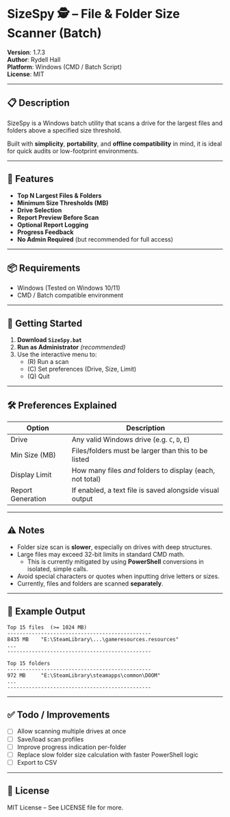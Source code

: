 # SizeSpy 🕵️ – File & Folder Size Scanner (Batch)

**Version**: 1.7.3  
**Author**: Rydell Hall  
**Platform**: Windows (CMD / Batch Script)  
**License**: MIT

---

## 📋 Description

SizeSpy is a Windows batch utility that scans a drive for the largest files and folders above a specified size threshold.

Built with **simplicity**, **portability**, and **offline compatibility** in mind, it is ideal for quick audits or low-footprint environments.

---

## 🔧 Features

- **Top N Largest Files & Folders**
- **Minimum Size Thresholds (MB)**
- **Drive Selection**
- **Report Preview Before Scan**
- **Optional Report Logging**
- **Progress Feedback**
- **No Admin Required** (but recommended for full access)

---

## 📦 Requirements

- Windows (Tested on Windows 10/11)
- CMD / Batch compatible environment

---

## 🚀 Getting Started

1. **Download `SizeSpy.bat`**
2. **Run as Administrator** *(recommended)*
3. Use the interactive menu to:
   - (R) Run a scan
   - (C) Set preferences (Drive, Size, Limit)
   - (Q) Quit

---

## 🛠 Preferences Explained

| Option           | Description                                                |
|------------------|------------------------------------------------------------|
| Drive            | Any valid Windows drive (e.g. `C`, `D`, `E`)               |
| Min Size (MB)    | Files/folders must be larger than this to be listed        |
| Display Limit    | How many files *and* folders to display (each, not total)  |
| Report Generation| If enabled, a text file is saved alongside visual output   |

---

## ⚠ Notes

- Folder size scan is **slower**, especially on drives with deep structures.
- Large files may exceed 32-bit limits in standard CMD math.
  - This is currently mitigated by using **PowerShell** conversions in isolated, simple calls.
- Avoid special characters or quotes when inputting drive letters or sizes.
- Currently, files and folders are scanned **separately**.

---

## 📁 Example Output

```
Top 15 files  (>= 1024 MB)
-----------------------------------------------
8435 MB    "E:\SteamLibrary\...\gameresources.resources"
...
-----------------------------------------------

Top 15 folders
-----------------------------------------------
972 MB     "E:\SteamLibrary\steamapps\common\DOOM"
...
-----------------------------------------------
```

---

## ✅ Todo / Improvements

- [ ] Allow scanning multiple drives at once
- [ ] Save/load scan profiles
- [ ] Improve progress indication per-folder
- [ ] Replace slow folder size calculation with faster PowerShell logic
- [ ] Export to CSV

---

## 📄 License

MIT License – See LICENSE file for more.
